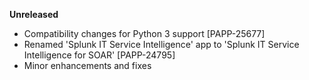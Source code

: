 **Unreleased**
* Compatibility changes for Python 3 support [PAPP-25677]
* Renamed 'Splunk IT Service Intelligence' app to 'Splunk IT Service Intelligence for SOAR' [PAPP-24795]
* Minor enhancements and fixes
 